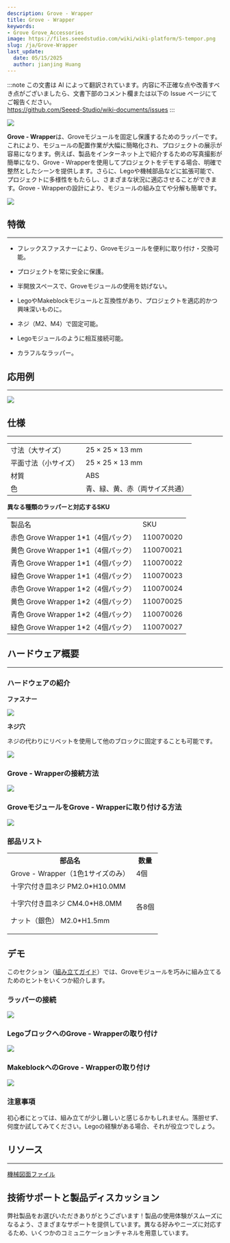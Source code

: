 ```yaml
---
description: Grove - Wrapper
title: Grove - Wrapper
keywords:
- Grove Grove_Accessories
image: https://files.seeedstudio.com/wiki/wiki-platform/S-tempor.png
slug: /ja/Grove-Wrapper
last_update:
  date: 05/15/2025
  author: jianjing Huang
---
```

:::note
この文書は AI によって翻訳されています。内容に不正確な点や改善すべき点がございましたら、文書下部のコメント欄または以下の Issue ページにてご報告ください。  
https://github.com/Seeed-Studio/wiki-documents/issues
:::

![](https://files.seeedstudio.com/wiki/Grove-Wrapper/img/Grove-Mouser_Encorder_product_view.jpg)

**Grove - Wrapper**は、Groveモジュールを固定し保護するためのラッパーです。これにより、モジュールの配置作業が大幅に簡略化され、プロジェクトの展示が容易になります。例えば、製品をインターネット上で紹介するための写真撮影が簡単になり、Grove - Wrapperを使用してプロジェクトをデモする場合、明確で整然としたシーンを提供します。さらに、Legoや機械部品などに拡張可能で、プロジェクトに多様性をもたらし、さまざまな状況に適応させることができます。Grove - Wrapperの設計により、モジュールの組み立てや分解も簡単です。

[![](https://files.seeedstudio.com/wiki/Seeed-WiKi/docs/images/300px-Get_One_Now_Banner-ragular.png)](https://www.seeedstudio.com/s/Grove%20-%20Wrapper.html)

## 特徴

---

- フレックスファスナーにより、Groveモジュールを便利に取り付け・交換可能。

- プロジェクトを常に安全に保護。

- 半開放スペースで、Groveモジュールの使用を妨げない。

- LegoやMakeblockモジュールと互換性があり、プロジェクトを適応的かつ興味深いものに。

- ネジ（M2、M4）で固定可能。

- Legoモジュールのように相互接続可能。

- カラフルなラッパー。

## 応用例

---
![](https://files.seeedstudio.com/wiki/Grove-Wrapper/img/Grove-Mouser_Encorder_application_view.jpg)

## 仕様

---
<table>
<tr>
<td> 寸法（大サイズ） </td>
<td> 25 × 25 × 13 mm
</td></tr>
<tr>
<td> 平面寸法（小サイズ）  </td>
<td> 25 × 25 × 13 mm
</td></tr>
<tr>
<td> 材質 </td>
<td> ABS
</td></tr>
<tr>
<td> 色 </td>
<td> 青、緑、黄、赤（両サイズ共通）
</td></tr></table>

**異なる種類のラッパーと対応するSKU**

<table>
  <tbody><tr>
      <td> 製品名 </td>
      <td> SKU
      </td></tr>
    <tr>
      <td> 赤色 Grove Wrapper 1*1（4個パック）</td>
      <td> 110070020
      </td></tr>
    <tr>
      <td> 黄色 Grove Wrapper 1*1（4個パック）</td>
      <td> 110070021
      </td></tr>
    <tr>
      <td> 青色 Grove Wrapper 1*1（4個パック）</td>
      <td> 110070022
      </td></tr>
    <tr>
      <td> 緑色 Grove Wrapper 1*1（4個パック） </td>
      <td> 110070023
      </td></tr>
    <tr>
      <td> 赤色 Grove Wrapper 1*2（4個パック）</td>
      <td> 110070024
      </td></tr>
    <tr>
      <td> 黄色 Grove Wrapper 1*2（4個パック）</td>
      <td> 110070025
      </td></tr>
    <tr>
      <td> 青色 Grove Wrapper 1*2（4個パック）</td>
      <td> 110070026
      </td></tr>
    <tr>
      <td> 緑色 Grove Wrapper 1*2（4個パック） </td>
      <td> 110070027
      </td></tr></tbody></table>

## ハードウェア概要

---

### ハードウェアの紹介

**ファスナー**

![](https://files.seeedstudio.com/wiki/Grove-Wrapper/img/Grove-Wrapper_fastener_location.jpg)

**ネジ穴**

ネジの代わりにリベットを使用して他のブロックに固定することも可能です。

![](https://files.seeedstudio.com/wiki/Grove-Wrapper/img/Grove-Wrapper_screw_hole_loacation.jpg)

### Grove - Wrapperの接続方法

![](https://files.seeedstudio.com/wiki/Grove-Wrapper/img/Grove-Wrapper_connection_manner.jpg)

### GroveモジュールをGrove - Wrapperに取り付ける方法

![](https://files.seeedstudio.com/wiki/Grove-Wrapper/img/Grove-Wrapper_steps_to_install_Grove_modules_.jpg)

### **部品リスト**

<table>
<tr>
<th>部品名   </th>
<th> 数量
</th></tr>
<tr>
<td>Grove - Wrapper（1色1サイズのみ） </td>
<td> 4個
</td></tr>
<tr>
<td>十字穴付き皿ネジ PM2.0*H10.0MM

十字穴付き皿ネジ CM4.0*H8.0MM

ナット（銀色） M2.0*H1.5mm

</td>
<td> 各8個
</td></tr></table>

## デモ

このセクション（[組み立てガイド](https://files.seeedstudio.com/wiki/Grove-Wrapper/res/Assembly_guide.pdf)）では、Groveモジュールを巧みに組み立てるためのヒントをいくつか紹介します。

### ラッパーの接続

![](https://files.seeedstudio.com/wiki/Grove-Wrapper/img/Grove-Wrapper_connect_each_other.jpg)

### LegoブロックへのGrove - Wrapperの取り付け

![](https://files.seeedstudio.com/wiki/Grove-Wrapper/img/Grove-Wrapper_installed_on_Lego.jpg)

### MakeblockへのGrove - Wrapperの取り付け

![](https://files.seeedstudio.com/wiki/Grove-Wrapper/img/Grove-Wrapper_installed_on_Makeblock.jpg)

### 注意事項

初心者にとっては、組み立てが少し難しいと感じるかもしれません。落胆せず、何度か試してみてください。Legoの経験がある場合、それが役立つでしょう。

## リソース

---
[機械図面ファイル](https://files.seeedstudio.com/wiki/Grove-Wrapper/res/Mechanical_Diagram.zip)

## 技術サポートと製品ディスカッション

弊社製品をお選びいただきありがとうございます！製品の使用体験がスムーズになるよう、さまざまなサポートを提供しています。異なる好みやニーズに対応するため、いくつかのコミュニケーションチャネルを用意しています。

<div class="button_tech_support_container">
<a href="https://forum.seeedstudio.com/" class="button_forum"></a> 
<a href="https://www.seeedstudio.com/contacts" class="button_email"></a>
</div>

<div class="button_tech_support_container">
<a href="https://discord.gg/eWkprNDMU7" class="button_discord"></a> 
<a href="https://github.com/Seeed-Studio/wiki-documents/discussions/69" class="button_discussion"></a>
</div>